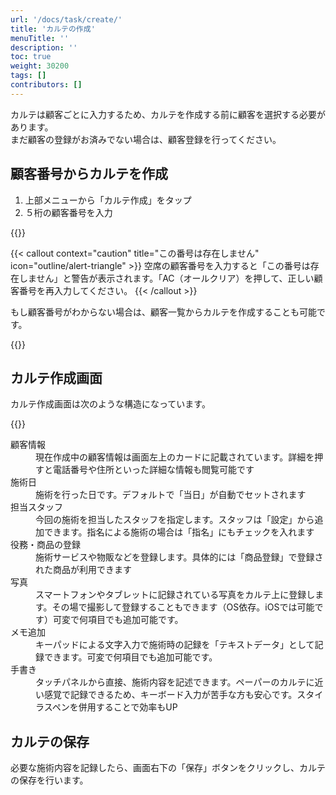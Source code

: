 ```yaml
---
url: '/docs/task/create/'
title: 'カルテの作成'
menuTitle: ''
description: ''
toc: true
weight: 30200
tags: []
contributors: []
---
```


カルテは顧客ごとに入力するため、カルテを作成する前に顧客を選択する必要があります。  
まだ顧客の登録がお済みでない場合は、顧客登録を行ってください。

## 顧客番号からカルテを作成

1. 上部メニューから「カルテ作成」をタップ
2. ５桁の顧客番号を入力

{{<iTablet filename="img/inputDigit" msg="顧客の作成画面">}}

{{< callout context="caution" title="この番号は存在しません" icon="outline/alert-triangle" >}}
空席の顧客番号を入力すると「この番号は存在しません」と警告が表示されます。「AC（オールクリア）を押して、正しい顧客番号を再入力してください。
{{< /callout >}}

もし顧客番号がわからない場合は、顧客一覧からカルテを作成することも可能です。

{{<iTablet filename="img/karte2" msg="顧客の作成画面">}}

## カルテ作成画面

カルテ作成画面は次のような構造になっています。

{{<iTablet filename="img/makeKarte" msg="顧客の作成画面">}}

<dl class="basic">
<dt>顧客情報</dt>
<dd>現在作成中の顧客情報は画面左上のカードに記載されています。詳細を押すと電話番号や住所といった詳細な情報も閲覧可能です</dd>
<dt>施術日</dt>
<dd>施術を行った日です。デフォルトで「当日」が自動でセットされます</dd>
<dt>担当スタッフ</dt>
<dd>今回の施術を担当したスタッフを指定します。スタッフは「設定」から追加できます。指名による施術の場合は「指名」にもチェックを入れます</dd>
<dt>役務・商品の登録</dt>
<dd>施術サービスや物販などを登録します。具体的には「商品登録」で登録された商品が利用できます</dd>
<dt>写真</dt>
<dd>スマートフォンやタブレットに記録されている写真をカルテ上に登録します。その場で撮影して登録することもできます（OS依存。iOSでは可能です）可変で何項目でも追加可能です。</dd>
<dt>メモ追加</dt>
<dd>キーパッドによる文字入力で施術時の記録を「テキストデータ」として記録できます。可変で何項目でも追加可能です。</dd>
<dt>手書き</dt>
<dd>タッチパネルから直接、施術内容を記述できます。ペーパーのカルテに近い感覚で記録できるため、キーボード入力が苦手な方も安心です。スタイラスペンを併用することで効率もUP</dd>
</dl>

## カルテの保存

必要な施術内容を記録したら、画面右下の「保存」ボタンをクリックし、カルテの保存を行います。
